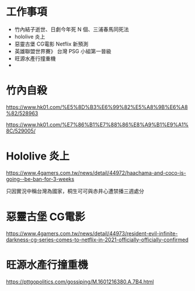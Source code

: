 # 工作事項
- 竹內結子逝世、日劇今年死 N 個、三浦春馬同死法
- hololive 炎上
- 惡靈古堡 CG電影 Netflix 新預測
- 英雄聯盟世界賽》 台灣 PSG 小組第一晉級
- 旺源水產行撞重機
- 


# 竹內自殺
https://www.hk01.com/%E5%8D%B3%E6%99%82%E5%A8%9B%E6%A8%82/528963

https://www.hk01.com/%E7%86%B1%E7%88%86%E8%A9%B1%E9%A1%8C/529005/

# Hololive 炎上
https://www.4gamers.com.tw/news/detail/44972/haachama-and-coco-is-going--be-ban-for-3-weeks


只因實況中稱台灣為國家，桐生可可與赤井心遭禁播三週處分

# 惡靈古堡 CG電影
https://www.4gamers.com.tw/news/detail/44973/resident-evil-infinite-darkness-cg-series-comes-to-netflix-in-2021-officially-officially-confirmed

# 旺源水產行撞重機
https://pttgopolitics.com/gossiping/M.1601216380.A.7B4.html

